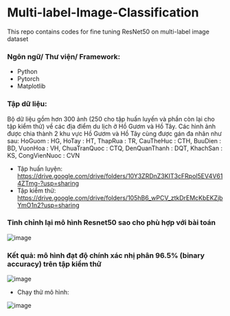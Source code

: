 # Multi-label-Image-Classification
This repo contains codes for fine tuning ResNet50 on multi-label image dataset
### Ngôn ngữ/ Thư viện/ Framework:
* Python
* Pytorch
* Matplotlib
### Tập dữ liệu:
Bộ dữ liệu gồm hơn 300 ảnh (250 cho tập huấn luyến và phần còn lại cho tập kiểm thử) về các địa điểm du lịch ở Hồ Gươm và Hồ Tây. Các hình ảnh được chia thành 2 khu vực Hồ Gươm và Hồ Tây cùng được gán đa nhãn như sau:
HoGuom : HG,
HoTay : HT,
ThapRua : TR,
CauTheHuc : CTH,
BuuDien : BD,
VuonHoa : VH,
ChuaTranQuoc : CTQ,
DenQuanThanh : DQT,
KhachSan : KS,
CongVienNuoc : CVN
* Tập huấn luyện: https://drive.google.com/drive/folders/10Y3ZRDnZ3KIT3cFRpol5EV4V614ZTmg-?usp=sharing
* Tập kiểm thử: https://drive.google.com/drive/folders/105hB6_wPCV_ztkDrEMcKbEKZjbYmO1n2?usp=sharing
### Tinh chỉnh lại mô hình Resnet50 sao cho phù hợp với bài toán
![image](https://github.com/nguyenhoanganh2002/Multi-label-Image-Classification/assets/79850337/fb416a5f-3eb4-4ad6-ba7e-1d761542dfa5)
### Kết quả: mô hình đạt độ chính xác nhị phân 96.5% (binary accuracy) trên tập kiểm thử 
![image](https://github.com/nguyenhoanganh2002/Multi-label-Image-Classification/assets/79850337/a0b1acb5-ed7c-4147-b0ec-6e7514479755)
* Chạy thử mô hình:

![image](https://github.com/nguyenhoanganh2002/Multi-label-Image-Classification/assets/79850337/7fdc4f72-3e92-4a25-9e33-f9b7e9fe78dd)
